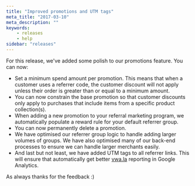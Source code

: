 ```yaml
---
title: "Improved promotions and UTM tags"
meta_title: "2017-03-10"
meta_description: ""
keywords:
    - releases
    - help
sidebar: "releases"
---
```


For this release, we've added some polish to our promotions feature. You can now:

*   Set a minimum spend amount per promotion. This means that when a customer uses a referrer code, the customer discount will not apply unless their order is greater than or equal to a minimum amount.
*   You can now constrain the base promotion so that customer discounts only apply to purchases that include items from a specific product collection(s).
*   When adding a new promotion to your referral marketing program, we automatically populate a reward rule for your default referrer group.
*   You can now permanently delete a promotion.
*   We have optimised our referrer group logic to handle adding larger volumes of groups. We have also optimised many of our back-end processes to ensure we can handle larger merchants easily.
*   And last but not least, we have added UTM tags to all referrer links. This will ensure that automatically get better [vwa.la](http://vwa.la) reporting in Google Analytics.

As always thanks for the feedback :)